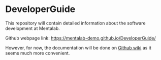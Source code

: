 # DeveloperGuide

This repository will contain detailed information about the software development at Mentalab.

Github webpage link: https://mentalab-demo.github.io/DeveloperGuide/

However, for now, the documentation will be done on [Github wiki](https://github.com/Mentalab-demo/DeveloperGuide/wiki) as it seems much more convenient.




